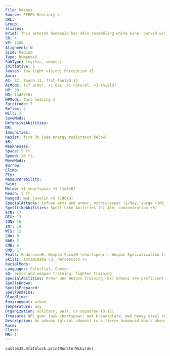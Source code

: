 ```yaml
---
File: Udaeus
Source: PFRPG Bestiary 4
URL: 
Group: 
aliases: 
Brief: This armored humanoid has skin resembling white bone, carved with images of weapons and dragons.
CR: 4
XP: 1200
Alignment: N
Size: Medium
Type: humanoid
SubType: (mythic, udaeus)
Initiative: 1
Senses: low-light vision; Perception +5
Aura: 
AC: 22, touch 11, flat-footed 21
ACMods: (+7 armor, +1 Dex, +1 natural, +3 shield)
HP: 38
HD: (4d8+20)
HPMods: fast healing 1
Fortitude: 7
Reflex: 2
Will: 2
SaveMods: 
DefensiveAbilities: 
DR: 
Immunities: 
Resist: fire 30 (see energy resistance below)
SR: 
Weaknesses: 
Space: 5 ft.
Speed: 20 ft.
MoveMods: 
Burrow: 
Climb: 
Fly: 
Maneuverability: 
Swim: 
Melee: +1 shortspear +9 (1d6+6)
Reach: 5 ft.
Ranged: mwk javelin +5 (1d6+3)
SpecialAttacks: infuse arms and armor, mythic power (1/day, surge +1d6)
SpellLikeAbilities: Spell-Like Abilities (CL 4th; concentration +3)   1/day-barkskin, true strike
STR: 17
DEX: 13
CON: 16
INT: 10
WIS: 12
CHA: 9
BAB: 3
CMB: 6
CMD: 17
Feats: EnduranceB, Weapon FocusM (shortspear), Weapon Specialization (shortspear)
Skills: Intimidate +3, Perception +5
RacialMods: 
Languages: Celestial, Common
SQ: armor and weapon training, fighter training
SpecialAbilities: Armor and Weapon Training (Ex) Udaeoi are proficient with simple weapons, martial weapons, light armor, medium armor, heavy armor, and shields (including tower shields).  Energy Resistance (Ex) An udaeus has resistance 30 against one type of energy. By performing a ritual that takes one day, an udaeus can change its energy resistance to a different energy type (either acid, cold, electricity, or fire). Most udaeoi choose fire resistance unless they expect to fight a creature using a specific energy type.  Fighter Training (Ex) An udaeus counts its racial Hit Dice as fighter levels for the purpose of qualifying for feats. If it has levels in fighter, these HIt Dice stack.  Infuse Arms and Armor (Ex) Any improvised weapon an udaeus wields is treated as a comparable normal weapon. Any normal weapon an udaeus wields is treated as a masterwork weapon. Any masterwork weapon it wields is treated as a weapon with a magical +1 enhancement bonus. Any weapon with a magical enhancement bonus it wields is treated as though its enhancement bonus were 1 higher than its actual value (to a maximum of +6). This ability also applies to armor and shields (normal is treated as masterwork, masterwork is treated as +1, and +1 or higher is treated as 1 higher than actual).
SpellsKnown: 
SpellsPrepared: 
SpellDomains: 
Bloodline: 
Environment: urban
Temperature: any
Organization: solitary, pair, or squadron (3-12)
Treasure: NPC gear (mwk shortspear, mwk breastplate, mwk heavy steel shield, 4 javelins, other treasure)
Description: An udaeus (plural udaeoi) is a fierce humanoid who's obsessed with perfecting its skills at war. The first udaeoi were obedient warriors created by a deity out of dragon teeth, but now they are a distinct race and capable of reproducing on their own. Though an udaeus loves combat and is eager to demonstrate its abilities, it is violent only when it's in an honorable battle; only a desperate or manipulated udaeus would resort to thuggery. Udaeoi resemble tall, athletic humans with bone-white skin and black hair. They mark themselves with tattoos or brands, usually of weapons, dragons, or battle scenes. When an udaeus hardens its flesh with its innate magic, these markings look like carvings and cracks in a marble statue. Udaeoi might hire themselves out as mercenaries or serve as soldiers in a local army. Udaeoi prefer to fight alongside their own kind, and a squadron usually comprises members of the same fighting company or family unit.
Race: 
Class: 
MR: 1
---
```

```dataviewjs
customJS.Statblock.printMonsterWiki(dv)
```

